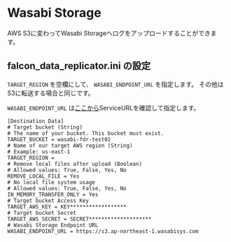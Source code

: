 # Wasabi Storage  
AWS S3に変わってWasabi Storageへログをアップロードすることができます。

## falcon_data_replicator.ini の設定  
`TARGET_REGION` を空欄にして、 `WASABI_ENDPOINT_URL` を指定します。
その他はS3に転送する場合と同じです。  

`WASABI_ENDPOINT_URL` は[ここから](https://wasabi-support.zendesk.com/hc/en-us/articles/360015106031-What-are-the-service-URLs-for-Wasabi-s-different-storage-regions-)ServiceURLを確認して指定します。  

```
[Destination Data]
# Target bucket (String)
# The name of your bucket. This bucket must exist.
TARGET_BUCKET = wasabi-fdr-test01
# Name of our target AWS region (String)
# Example: us-east-1
TARGET_REGION = 
# Remove local files after upload (Boolean)
# Allowed values: True, False, Yes, No
REMOVE_LOCAL_FILE = Yes
# No local file system usage
# Allowed values: True, False, Yes, No
IN_MEMORY_TRANSFER_ONLY = Yes
# Target bucket Access Key
TARGET_AWS_KEY = KEY******************
# Target bucket Secret
TARGET_AWS_SECRET = SECRET********************
# Wasabi Storage Endpoint URL
WASABI_ENDPOINT_URL = https://s3.ap-northeast-1.wasabisys.com
```
